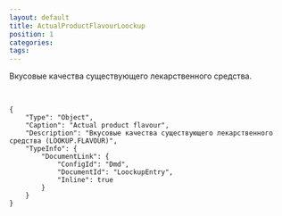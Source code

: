 ```yaml
---
layout: default
title: ActualProductFlavourLoockup
position: 1
categories: 
tags: 
---
```


Вкусовые качества существующего лекарственного средства.

 

```
{
	"Type": "Object",
	"Caption": "Actual product flavour",
	"Description": "Вкусовые качества существующего лекарственного средства (LOOKUP.FLAVOUR)",
	"TypeInfo": {
		"DocumentLink": {
			"ConfigId": "Dmd",
			"DocumentId": "LoockupEntry",
			"Inline": true
		}
	}
}
```

 

 

